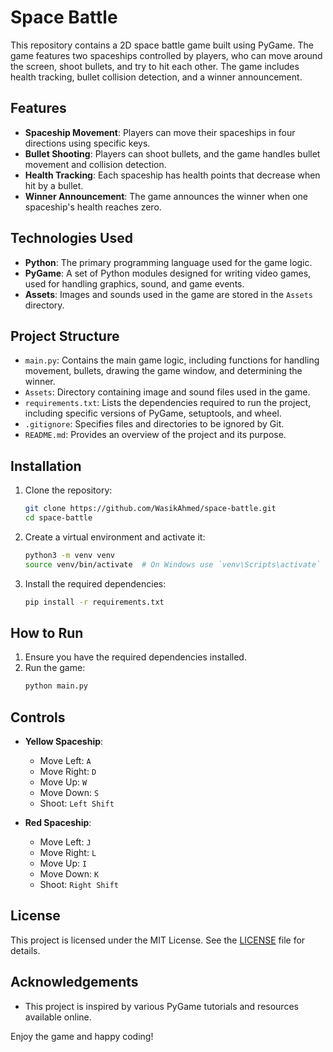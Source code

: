 # Space Battle

This repository contains a 2D space battle game built using PyGame. The game features two spaceships controlled by players, who can move around the screen, shoot bullets, and try to hit each other. The game includes health tracking, bullet collision detection, and a winner announcement.

## Features

- **Spaceship Movement**: Players can move their spaceships in four directions using specific keys.
- **Bullet Shooting**: Players can shoot bullets, and the game handles bullet movement and collision detection.
- **Health Tracking**: Each spaceship has health points that decrease when hit by a bullet.
- **Winner Announcement**: The game announces the winner when one spaceship's health reaches zero.

## Technologies Used

- **Python**: The primary programming language used for the game logic.
- **PyGame**: A set of Python modules designed for writing video games, used for handling graphics, sound, and game events.
- **Assets**: Images and sounds used in the game are stored in the `Assets` directory.

## Project Structure

- `main.py`: Contains the main game logic, including functions for handling movement, bullets, drawing the game window, and determining the winner.
- `Assets`: Directory containing image and sound files used in the game.
- `requirements.txt`: Lists the dependencies required to run the project, including specific versions of PyGame, setuptools, and wheel.
- `.gitignore`: Specifies files and directories to be ignored by Git.
- `README.md`: Provides an overview of the project and its purpose.

## Installation

1. Clone the repository:
    ```sh
    git clone https://github.com/WasikAhmed/space-battle.git
    cd space-battle
    ```

2. Create a virtual environment and activate it:
    ```sh
    python3 -m venv venv
    source venv/bin/activate  # On Windows use `venv\Scripts\activate`
    ```

3. Install the required dependencies:
    ```sh
    pip install -r requirements.txt
    ```

## How to Run

1. Ensure you have the required dependencies installed.
2. Run the game:
    ```sh
    python main.py
    ```

## Controls

- **Yellow Spaceship**:
  - Move Left: `A`
  - Move Right: `D`
  - Move Up: `W`
  - Move Down: `S`
  - Shoot: `Left Shift`

- **Red Spaceship**:
  - Move Left: `J`
  - Move Right: `L`
  - Move Up: `I`
  - Move Down: `K`
  - Shoot: `Right Shift`

## License

This project is licensed under the MIT License. See the [LICENSE](LICENSE) file for details.

## Acknowledgements

- This project is inspired by various PyGame tutorials and resources available online.

Enjoy the game and happy coding!